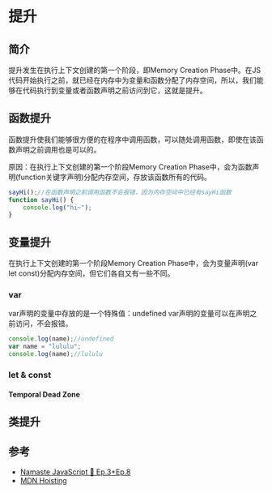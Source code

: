 # 提升
## 简介
提升发生在执行上下文创建的第一个阶段，即Memory Creation Phase中。在JS代码开始执行之前，就已经在内存中为变量和函数分配了内存空间，所以，我们能够在代码执行到变量或者函数声明之前访问到它，这就是提升。

## 函数提升
函数提升使我们能够很方便的在程序中调用函数，可以随处调用函数，即使在该函数声明之前调用也是可以的。

原因：在执行上下文创建的第一个阶段Memory Creation Phase中，会为函数声明(function关键字声明)分配内存空间，存放该函数所有的代码。
```javascript
sayHi();//在函数声明之前调用函数不会报错，因为内存空间中已经有sayHi函数
function sayHi() {
    console.log("hi~");
}
```

## 变量提升
在执行上下文创建的第一个阶段Memory Creation Phase中，会为变量声明(var let const)分配内存空间，但它们各自又有一些不同。
### var
var声明的变量中存放的是一个特殊值：undefined
var声明的变量可以在声明之前访问，不会报错。
```javascript
console.log(name);//undefined
var name = "lululu";
console.log(name);//lululu 
```

### let & const
#### Temporal Dead Zone

## 类提升


## 参考
- [Namaste JavaScript 🙏 Ep.3+Ep.8](https://www.youtube.com/playlist?list=PLlasXeu85E9cQ32gLCvAvr9vNaUccPVNP)
- [MDN Hoisting](https://developer.mozilla.org/en-US/docs/Glossary/Hoisting)